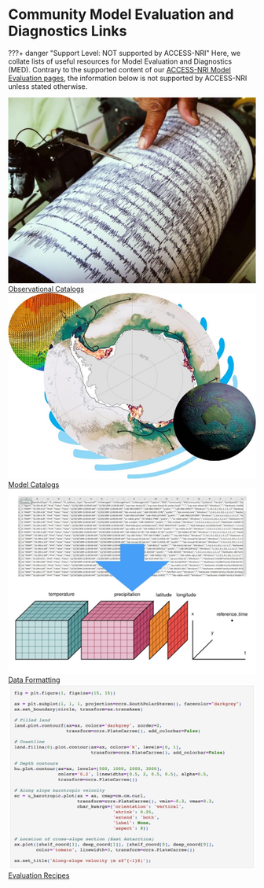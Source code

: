 # Community Model Evaluation and Diagnostics Links

???+ danger "Support Level: NOT supported by ACCESS-NRI"
    Here, we collate lists of useful resources for Model Evaluation and Diagnostics (MED). Contrary to the supported content of our [ACCESS-NRI Model Evaluation pages](../../model_evaluation/index.md), the information below is not supported by ACCESS-NRI unless stated otherwise.

<div class="card-container" style="flex-wrap:nowrap;">
    <a href="community_observational_catalogs" class="squared-card default-text-color">
        <div class="squared-card-image-container">
            <img class="img-cover" src="../../assets/model_evaluation/model_evaluation_obs_catalog.jpg" alt="Observational Catalogs">
        </div>
        <div class="squared-card-text-container  highlight-bg bold">Observational Catalogs</div>
    </a>
    <a href="community_model_catalogs" class="squared-card default-text-color">
        <div class="squared-card-image-container">
            <img class="img-cover" src="../../assets/model_evaluation/model_evaluation_model_catalog.jpg" alt="Model Catalogs">
        </div>
        <div class="squared-card-text-container  highlight-bg bold">Model Catalogs</div>
    </a>
</div>
<div class="card-container" style="flex-wrap:nowrap;">
    <a href="community_data_processing" class="squared-card default-text-color">
        <div class="squared-card-image-container">
            <img class="img-cover" src="../../assets/model_evaluation/model_evaluation_formatting.jpg" alt="Data Formatting">
        </div>
        <div class="squared-card-text-container  highlight-bg bold">Data Formatting</div>
    </a>
    <a href="community_med_recipes" class="squared-card default-text-color">
        <div class="squared-card-image-container">
            <img class="img-cover" src="../../assets/model_evaluation/model_evaluation_recipe.jpg" alt="Evaluation Recipes">
        </div>
        <div class="squared-card-text-container  highlight-bg bold">Evaluation Recipes</div>
    </a>
</div>

